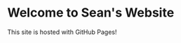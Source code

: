 <!DOCTYPE html>
<html>
<head>
  <title>Sean's Website</title>
</head>
<body>
  <h1>Welcome to Sean's Website</h1>
  <p>This site is hosted with GitHub Pages!</p>
</body>
</html>
